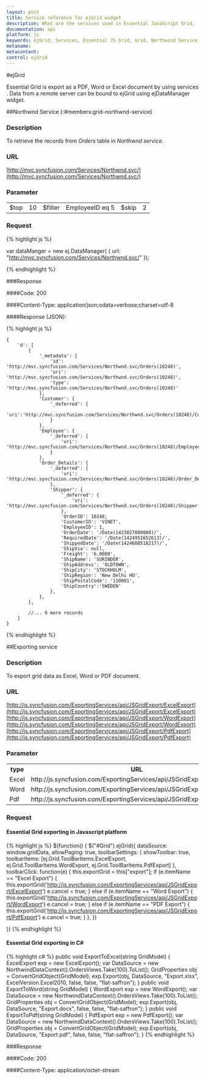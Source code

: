 ```yaml
---
layout: post
title: Service reference for ejGrid widget
description: What are the services used in Essential JavaScript Grid.
documentation: api
platform: js
keywords: ejGrid, Services, Essential JS Grid, Grid, Northwind Service, Excel Exporting Service, Grid Exporting
metaname: 
metacontent:
control: ejGrid
---
```


#ejGrid

Essential Grid is export as a PDF, Word or Excel document by using services . Data from a remote server can be bound to ejGrid using ejDataManager widget.

##Northwnd Service
{:#members:grid-northwnd-service}

### Description

To retrieve the records from *Orders* table in *Northwnd service*.

### URL
[http://mvc.syncfusion.com/Services/Northwnd.svc/](http://mvc.syncfusion.com/Services/Northwnd.svc/)

### Parameter
<table>
<tr>
<td>$top</td><td>10</td>
<td>$filter</td><td>EmployeeID eq 5</td>
<td>$skip</td><td>2</td>
</tr>
</table>

### Request

{% highlight js %}
 
var dataManger = new ej.DataManager(
{
    url: "http://mvc.syncfusion.com/Services/Northwnd.svc/"
});

{% endhighlight %}

###Response

####Code: 200

####Content-Type: application/json;odata=verbose;charset=utf-8

####Response (JSON):

{% highlight js %}

	{
	    'd': [
            {
                '_metadata': {
                    'id': 'http://mvc.syncfusion.com/Services/Northwnd.svc/Orders(10248)',
                    'uri': 'http://mvc.syncfusion.com/Services/Northwnd.svc/Orders(10248)',
                    'type': 'http://mvc.syncfusion.com/Services/Northwnd.svc/Orders(10248)'
                },
                'Customer': {
                    '_deferred': {
                        'uri':'http://mvc.syncfusion.com/Services/Northwnd.svc/Orders(10248)/Customer'
                    }
                },
                'Employee': {
                    '_deferred': {
                        'uri': 'http://mvc.syncfusion.com/Services/Northwnd.svc/Orders(10248)/Employee'
                    }
                },
                'Order_Details': {
                    '_deferred': {
                        'uri': 'http://mvc.syncfusion.com/Services/Northwnd.svc/Orders(10248)/Order_Details'
                    },
                    'Shipper': {
                        '_deferred': {
                            'uri': 'http://mvc.syncfusion.com/Services/Northwnd.svc/Orders(10248)/Shipper'
                        },
                        'OrderID': 10248,
                        'CustomerID': 'VINET',
                        'EmployeeID': 1,
                        'OrderDate': '/Date(1423027800000)/',
                        'RequiredDate': '/Date(1424951652613)/',
                        'ShippedDate': '/Date(1424608518217)/',
                        'ShipVia': null,
                        'Freight': '6.0000',
                        'ShipName': 'SURINDER',
                        'ShipAddress': 'OLDTOWN',
                        'ShipCity': 'STOCKHOLM',
                        'ShipRegion': 'New Delhi HO',
                        'ShipPostalCode': '110001',
                        'ShipCountry':'SWEDEN'
                    },
                },
            },

            //... 9 more records
	    ]
	}
{% endhighlight %}

##Exporting service

### Description

To export grid data as Excel, Word or PDF document.

### URL

[http://js.syncfusion.com/ExportingServices/api/JSGridExport/ExcelExport](http://js.syncfusion.com/ExportingServices/api/JSGridExport/ExcelExport)
[http://js.syncfusion.com/ExportingServices/api/JSGridExport/WordExport](http://js.syncfusion.com/ExportingServices/api/JSGridExport/WordExport)
[http://js.syncfusion.com/ExportingServices/api/JSGridExport/PdfExport](http://js.syncfusion.com/ExportingServices/api/JSGridExport/PdfExport)


### Parameter
<table>
   <th>type</th>
   <th>URL </th>
   <th>multipleExport</th>
   <tr>
      <td>Excel</td>
      <td>http://js.syncfusion.com/ExportingServices/api/JSGridExport/ExcelExport</td>
      <td>false</td>
   </tr>
   <tr>
      <td>Word</td>
      <td>http://js.syncfusion.com/ExportingServices/api/JSGridExport/WordExport</td>
      <td>false</td>
   </tr>
   <tr>
      <td>Pdf</td>
      <td>http://js.syncfusion.com/ExportingServices/api/JSGridExport/PdfExport</td>
      <td>false</td>
   </tr>
</table>

### Request

#### Essential Grid exporting in Javascript platform
{% highlight js %}
$(function() {
    $("#Grid").ejGrid({
        dataSource: window.gridData,
        allowPaging: true,
        toolbarSettings: {
            showToolbar: true,
            toolbarItems: [ej.Grid.ToolBarItems.ExcelExport, ej.Grid.ToolBarItems.WordExport, ej.Grid.ToolBarItems.PdfExport]
        },
        toolbarClick: function(e) {
            this.exportGrid = this["export"];
            if (e.itemName == "Excel Export") {
                this.exportGrid('http://js.syncfusion.com/ExportingServices/api/JSGridExport/ExcelExport')
                e.cancel = true;
            } else if (e.itemName == "Word Export") {
                this.exportGrid('http://js.syncfusion.com/ExportingServices/api/JSGridExport/WordExport')
                e.cancel = true;
            } else if (e.itemName == "PDF Export") {
                this.exportGrid('http://js.syncfusion.com/ExportingServices/api/JSGridExport/PdfExport')
                e.cancel = true;
            }
        },
    })

})
{% endhighlight %}

#### Essential Grid exporting in C# 

{% highlight c# %}
public void ExportToExcel(string GridModel)
        {
            ExcelExport exp = new ExcelExport();
            var DataSource = new NorthwindDataContext().OrdersViews.Take(100).ToList();
            GridProperties obj = ConvertGridObject(GridModel);
            exp.Export(obj, DataSource, "Export.xlsx", ExcelVersion.Excel2010, false, false, "flat-saffron");
        }
        public void ExportToWord(string GridModel)
        {
            WordExport exp = new WordExport();
            var DataSource = new NorthwindDataContext().OrdersViews.Take(100).ToList();
            GridProperties obj = ConvertGridObject(GridModel);
            exp.Export(obj, DataSource, "Export.docx", false, false, "flat-saffron");
        }
        public void ExportToPdf(string GridModel)
        {
            PdfExport exp = new PdfExport();
            var DataSource = new NorthwindDataContext().OrdersViews.Take(100).ToList();
            GridProperties obj = ConvertGridObject(GridModel);
            exp.Export(obj, DataSource, "Export.pdf", false, false, "flat-saffron");
        }
{% endhighlight %}

###Response

####Code: 200

####Content-Type: application/octet-stream




